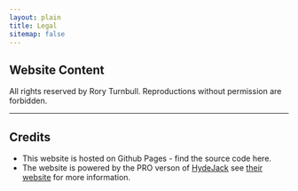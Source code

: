 ```yaml
---
layout: plain
title: Legal
sitemap: false
---
```


## Website Content

All rights reserved by Rory Turnbull. Reproductions without permission are forbidden.

---

## Credits

* This website is hosted on Github Pages - find the source code here.
* The website is powered by the PRO verson of [HydeJack](https://hydejack.com/) see [their website](https://hydejack.com/NOTICE/) for more information.